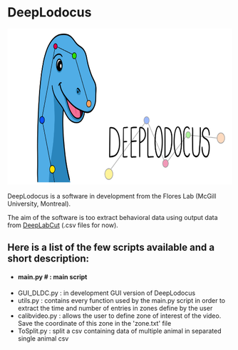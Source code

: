# DeepLodocus 

<div align="center">
  <img width="700" height="350" src="https://github.com/madmaxpython/DeepLodocus/blob/Master/Logo/dldc-WHITE-repository-open-graph-template.png">
</div>
 
DeepLodocus is a software in development from the Flores Lab (McGill University, Montreal).

The aim of the software is too extract behavioral data using output data from [DeepLabCut](http://www.mousemotorlab.org/deeplabcut) (.csv files for now). 

## Here is a list of the few scripts available and a short description:
- #### main.py # : main script 
- GUI_DLDC.py : in development GUI version of DeepLodocus
- utils.py : contains every function used by the main.py script in order to extract the time and number of entries in zones define by the user
- calibvideo.py : allows the user to define zone of interest of the video. Save the coordinate of this zone in the 'zone.txt' file
- ToSplit.py : split a csv containing data of multiple animal in separated single animal csv

